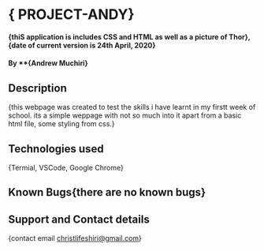 # { PROJECT-ANDY}
#### {thiS application is includes CSS and HTML as well as a picture of Thor}, {date of current version is 24th April, 2020}
#### By **{Andrew Muchiri}
## Description
 {this webpage was created to test the skills i have learnt in my firstt week of school. its a simple weppage with not so much into it apart from a basic html file, some styling from css.}
 ## Technologies used
 {Termial, VSCode, Google Chrome}
 ## Known Bugs{there are no known bugs}
 ## Support and Contact details
 {contact email christlifeshiri@gmail.com}